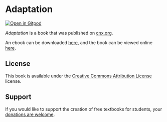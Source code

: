 # Adaptation

[![Open in Gitpod](https://gitpod.io/button/open-in-gitpod.svg)](https://gitpod.io/from-referrer/)

_Adaptation_ is a book that was published on [cnx.org](https://cnx.org/).

An ebook can be downloaded [here](https://github.com/cnx-user-books/cnxbook-adaptation/releases/latest), and the book can be viewed online [here](https://github.com/cnx-user-books/cnxbook-adaptation/releases/latest).

## License
This book is available under the [Creative Commons Attribution License](./LICENSE) license.

## Support
If you would like to support the creation of free textbooks for students, your [donations are welcome](https://riceconnect.rice.edu/donation/support-openstax-banner).
